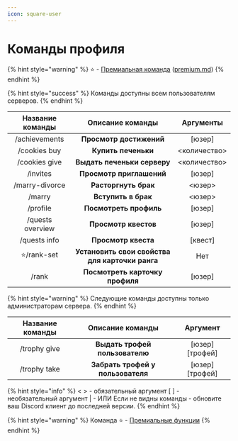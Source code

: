 ```yaml
---
icon: square-user
---
```


# Команды профиля

{% hint style="warning" %}
⭐ - [Премиальная команда](../premium.md) ([premium.md](../premium.md "mention"))
{% endhint %}

{% hint style="success" %}
Команды доступны всем пользователям серверов.
{% endhint %}

| Название команды |                 Описание команды                |   Аргументы  |
| :--------------: | :---------------------------------------------: | :----------: |
|   /achievements  |             **Просмотр достижений**             |    \[юзер]   |
|   /cookies buy   |               **Купить печеньки**               | <количество> |
|   /cookies give  |           **Выдать печеньки серверу**           | <количество> |
|     /invites     |             **Просмотр приглашений**            |    \[юзер]   |
|  /marry-divorce  |               **Расторгнуть брак**              |    <юзер>    |
|      /marry      |               **Вступить в брак**               |    <юзер>    |
|     /profile     |              **Посмотреть профиль**             |    \[юзер]   |
| /quests overview |               **Просмотр квестов**              |    \[юзер]   |
|   /quests info   |               **Просмотр квеста**               |   \[квест]   |
|    ⭐/rank-set    | **Установить свои свойства для карточки ранга** |      Нет     |
|       /rank      |         **Посмотреть карточку профиля**         |    \[юзер]   |



{% hint style="warning" %}
Следующие команды доступны только администраторам сервера.
{% endhint %}

| Название команды |          Описание команды         |      Аргумент     |
| :--------------: | :-------------------------------: | :---------------: |
|   /trophy give   |   **Выдать трофей пользователю**  | \[юзер] \[трофей] |
|   /trophy take   | **Забрать трофей у пользователя** | \[юзер] \[трофей] |

{% hint style="info" %}
< > - обязательный аргумент \[ ] - необязательный аргумент | - ИЛИ Если не видны команды - обновите ваш Discord клиент до последней версии.
{% endhint %}

{% hint style="warning" %}
Команда ⭐ - [Премиальные функции](../premium.md)
{% endhint %}
